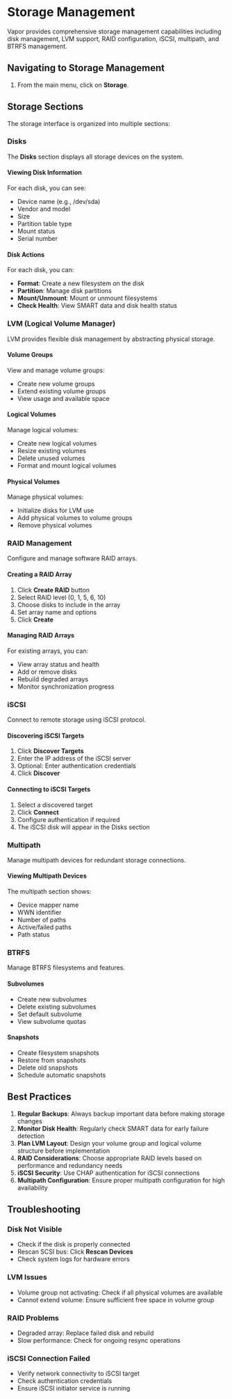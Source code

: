 # Storage Management

Vapor provides comprehensive storage management capabilities including disk management, LVM support, RAID configuration, iSCSI, multipath, and BTRFS management.

## Navigating to Storage Management

1.  From the main menu, click on **Storage**.

## Storage Sections

The storage interface is organized into multiple sections:

### Disks

The **Disks** section displays all storage devices on the system.

#### Viewing Disk Information

For each disk, you can see:
*   Device name (e.g., /dev/sda)
*   Vendor and model
*   Size
*   Partition table type
*   Mount status
*   Serial number

#### Disk Actions

For each disk, you can:
*   **Format**: Create a new filesystem on the disk
*   **Partition**: Manage disk partitions
*   **Mount/Unmount**: Mount or unmount filesystems
*   **Check Health**: View SMART data and disk health status

### LVM (Logical Volume Manager)

LVM provides flexible disk management by abstracting physical storage.

#### Volume Groups

View and manage volume groups:
*   Create new volume groups
*   Extend existing volume groups
*   View usage and available space

#### Logical Volumes

Manage logical volumes:
*   Create new logical volumes
*   Resize existing volumes
*   Delete unused volumes
*   Format and mount logical volumes

#### Physical Volumes

Manage physical volumes:
*   Initialize disks for LVM use
*   Add physical volumes to volume groups
*   Remove physical volumes

### RAID Management

Configure and manage software RAID arrays.

#### Creating a RAID Array

1.  Click **Create RAID** button
2.  Select RAID level (0, 1, 5, 6, 10)
3.  Choose disks to include in the array
4.  Set array name and options
5.  Click **Create**

#### Managing RAID Arrays

For existing arrays, you can:
*   View array status and health
*   Add or remove disks
*   Rebuild degraded arrays
*   Monitor synchronization progress

### iSCSI

Connect to remote storage using iSCSI protocol.

#### Discovering iSCSI Targets

1.  Click **Discover Targets**
2.  Enter the IP address of the iSCSI server
3.  Optional: Enter authentication credentials
4.  Click **Discover**

#### Connecting to iSCSI Targets

1.  Select a discovered target
2.  Click **Connect**
3.  Configure authentication if required
4.  The iSCSI disk will appear in the Disks section

### Multipath

Manage multipath devices for redundant storage connections.

#### Viewing Multipath Devices

The multipath section shows:
*   Device mapper name
*   WWN identifier
*   Number of paths
*   Active/failed paths
*   Path status

### BTRFS

Manage BTRFS filesystems and features.

#### Subvolumes

*   Create new subvolumes
*   Delete existing subvolumes
*   Set default subvolume
*   View subvolume quotas

#### Snapshots

*   Create filesystem snapshots
*   Restore from snapshots
*   Delete old snapshots
*   Schedule automatic snapshots

## Best Practices

1.  **Regular Backups**: Always backup important data before making storage changes
2.  **Monitor Disk Health**: Regularly check SMART data for early failure detection
3.  **Plan LVM Layout**: Design your volume group and logical volume structure before implementation
4.  **RAID Considerations**: Choose appropriate RAID levels based on performance and redundancy needs
5.  **iSCSI Security**: Use CHAP authentication for iSCSI connections
6.  **Multipath Configuration**: Ensure proper multipath configuration for high availability

## Troubleshooting

### Disk Not Visible

*   Check if the disk is properly connected
*   Rescan SCSI bus: Click **Rescan Devices**
*   Check system logs for hardware errors

### LVM Issues

*   Volume group not activating: Check if all physical volumes are available
*   Cannot extend volume: Ensure sufficient free space in volume group

### RAID Problems

*   Degraded array: Replace failed disk and rebuild
*   Slow performance: Check for ongoing resync operations

### iSCSI Connection Failed

*   Verify network connectivity to iSCSI target
*   Check authentication credentials
*   Ensure iSCSI initiator service is running
